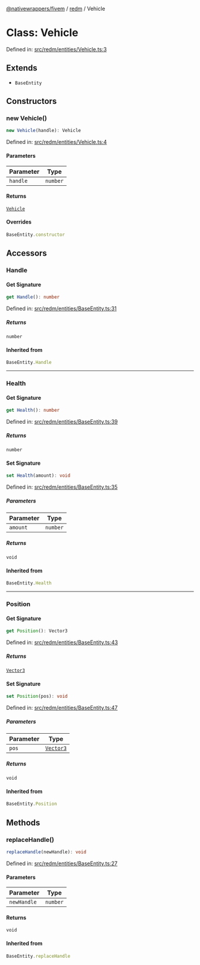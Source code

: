 [@nativewrappers/fivem](../../README.md) / [redm](../README.md) / Vehicle

# Class: Vehicle

Defined in: [src/redm/entities/Vehicle.ts:3](https://github.com/nativewrappers/nativewrappers/blob/ef9379993d0b7126700360ea0bc0e228bd354e81/src/redm/entities/Vehicle.ts#L3)

## Extends

- `BaseEntity`

## Constructors

### new Vehicle()

```ts
new Vehicle(handle): Vehicle
```

Defined in: [src/redm/entities/Vehicle.ts:4](https://github.com/nativewrappers/nativewrappers/blob/ef9379993d0b7126700360ea0bc0e228bd354e81/src/redm/entities/Vehicle.ts#L4)

#### Parameters

| Parameter | Type |
| ------ | ------ |
| `handle` | `number` |

#### Returns

[`Vehicle`](Vehicle.md)

#### Overrides

```ts
BaseEntity.constructor
```

## Accessors

### Handle

#### Get Signature

```ts
get Handle(): number
```

Defined in: [src/redm/entities/BaseEntity.ts:31](https://github.com/nativewrappers/nativewrappers/blob/ef9379993d0b7126700360ea0bc0e228bd354e81/src/redm/entities/BaseEntity.ts#L31)

##### Returns

`number`

#### Inherited from

```ts
BaseEntity.Handle
```

***

### Health

#### Get Signature

```ts
get Health(): number
```

Defined in: [src/redm/entities/BaseEntity.ts:39](https://github.com/nativewrappers/nativewrappers/blob/ef9379993d0b7126700360ea0bc0e228bd354e81/src/redm/entities/BaseEntity.ts#L39)

##### Returns

`number`

#### Set Signature

```ts
set Health(amount): void
```

Defined in: [src/redm/entities/BaseEntity.ts:35](https://github.com/nativewrappers/nativewrappers/blob/ef9379993d0b7126700360ea0bc0e228bd354e81/src/redm/entities/BaseEntity.ts#L35)

##### Parameters

| Parameter | Type |
| ------ | ------ |
| `amount` | `number` |

##### Returns

`void`

#### Inherited from

```ts
BaseEntity.Health
```

***

### Position

#### Get Signature

```ts
get Position(): Vector3
```

Defined in: [src/redm/entities/BaseEntity.ts:43](https://github.com/nativewrappers/nativewrappers/blob/ef9379993d0b7126700360ea0bc0e228bd354e81/src/redm/entities/BaseEntity.ts#L43)

##### Returns

[`Vector3`](../../fivem/classes/Vector3.md)

#### Set Signature

```ts
set Position(pos): void
```

Defined in: [src/redm/entities/BaseEntity.ts:47](https://github.com/nativewrappers/nativewrappers/blob/ef9379993d0b7126700360ea0bc0e228bd354e81/src/redm/entities/BaseEntity.ts#L47)

##### Parameters

| Parameter | Type |
| ------ | ------ |
| `pos` | [`Vector3`](../../fivem/classes/Vector3.md) |

##### Returns

`void`

#### Inherited from

```ts
BaseEntity.Position
```

## Methods

### replaceHandle()

```ts
replaceHandle(newHandle): void
```

Defined in: [src/redm/entities/BaseEntity.ts:27](https://github.com/nativewrappers/nativewrappers/blob/ef9379993d0b7126700360ea0bc0e228bd354e81/src/redm/entities/BaseEntity.ts#L27)

#### Parameters

| Parameter | Type |
| ------ | ------ |
| `newHandle` | `number` |

#### Returns

`void`

#### Inherited from

```ts
BaseEntity.replaceHandle
```
